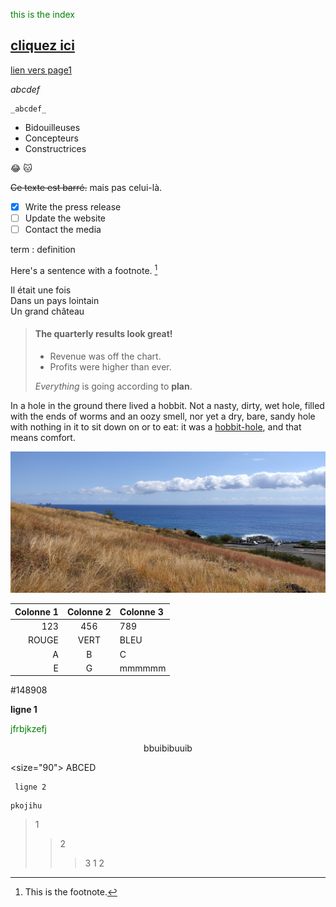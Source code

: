<font color="green"> this is the index </font>

[cliquez ici](essai1.md)
---------
[lien vers page1](dossier/page1.md)

 _abcdef_

~~~
_abcdef_
~~~

<ul>
  <li>Bidouilleuses</li>
  <li>Concepteurs</li>
  <li>Constructrices</li>
</ul>

:joy:
🐱

~~Ce texte est barré.~~ mais pas celui-là.


- [x] Write the press release
- [ ] Update the website
- [ ] Contact the media

term
: definition

Here's a sentence with a footnote. [^1]

[^1]: This is the footnote.

<p> Il était une fois <br>
Dans un pays lointain <br>
Un grand château</p>

> #### The quarterly results look great!
>
> - Revenue was off the chart.
> - Profits were higher than ever.
>
>  *Everything* is going according to **plan**.

In a hole in the ground there lived a hobbit. Not a nasty, dirty, wet hole, filled with the ends
of worms and an oozy smell, nor yet a dry, bare, sandy hole with nothing in it to sit down on or to
eat: it was a [hobbit-hole][1], and that means comfort.

[1]: <https://en.wikipedia.org/wiki/Hobbit#Lifestyle> "Hobbit lifestyles"

[![img](IMG_20210901_104200.jpg "Savanna")](essai1.md)

Colonne 1 | Colonne 2 | Colonne 3
----------:|:-----------:|:----------
 123 | 456 | 789
 ROUGE | VERT | BLEU
 A | B | C
 E | G | mmmmmm

#148908

 **ligne 1**
 
 <span style="color:green"> jfrbjkzefj </span>
 
 <center>bbuibibuuib</center>
 
 <size="90"> ABCED </size>

     ligne 2

~~~
pkojihu
~~~

> 1
>> 2
>>> 3
> 1
>> 2
